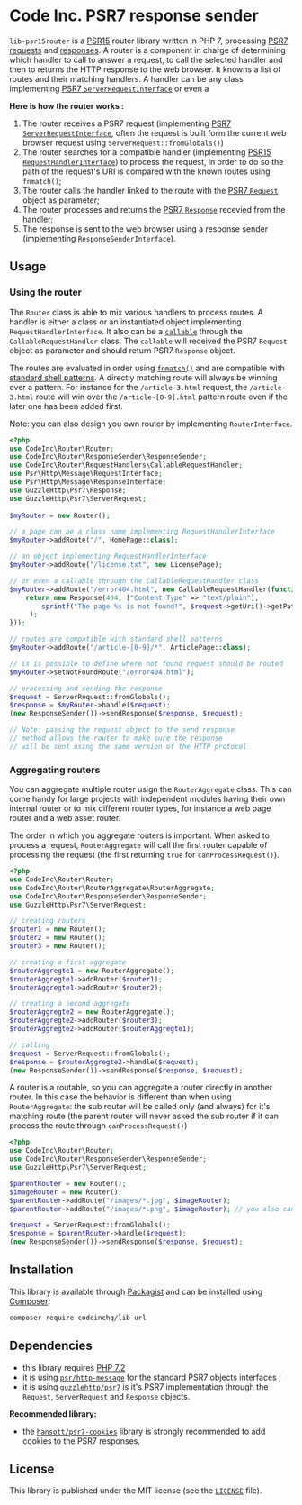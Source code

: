 # Code Inc. PSR7 response sender

`lib-psr15router` is a [PSR15](https://www.php-fig.org/psr/psr-15/) router library written in PHP 7, processing [PSR7](https://www.php-fig.org/psr/psr-7/) [requests](https://www.php-fig.org/psr/psr-7/#32-psrhttpmessagerequestinterface) and [responses](https://www.php-fig.org/psr/psr-7/#33-psrhttpmessageresponseinterface). A router is a component in charge of determining which handler to call to answer a request, to call the selected handler and then to returns the HTTP response to the web browser. It knowns a list of routes and their matching handlers. A handler can be any class implementing [PSR7 `ServerRequestInterface`](https://www.php-fig.org/psr/psr-7/#321-psrhttpmessageserverrequestinterface) or even a 

**Here is how the router works :**
1. The router receives a PSR7 request (implementing [PSR7 `ServerRequestInterface`](https://www.php-fig.org/psr/psr-7/#321-psrhttpmessageserverrequestinterface), often the request is built form the current web browser request using `ServerRequest::fromGlobals()`)
2. The router searches for a compatible handler (implementing [PSR15 `RequestHandlerInterface`](https://www.php-fig.org/psr/psr-15/#21-psrhttpserverrequesthandlerinterface)) to process the request, in order to do so the path of the request's URI is compared with the known routes using `fnmatch()`;
3. The router calls the handler linked to the route with the [PSR7 `Request`](https://www.php-fig.org/psr/psr-7/#32-psrhttpmessagerequestinterface) object as parameter;
4. The router processes and returns the [PSR7 `Response`](https://www.php-fig.org/psr/psr-7/#33-psrhttpmessageresponseinterface) recevied from the handler;
5. The response is sent to the web browser using a response sender (implementing `ResponseSenderInterface`).


## Usage

### Using the router

The `Router` class is able to mix various handlers to process routes. A handler is either a class or an instantiated object implementing `RequestHandlerInterface`. It also can be a [`callable`](http://php.net/manual/en/language.types.callable.php) through the `CallableRequestHandler` class. The `callable` will received the PSR7 `Request` object as parameter and should return PSR7 `Response` object.

The routes are evaluated in order using [`fnmatch()`](http://php.net/manual/en/function.fnmatch.php) and are compatible with [standard shell patterns](https://www.gnu.org/software/findutils/manual/html_node/find_html/Shell-Pattern-Matching.html). A directly matching route will always be winning over a pattern. For instance for the `/article-3.html` request,
the `/article-3.html` route will win over the `/article-[0-9].html` pattern route even if the later one has been added first.

Note: you can also design you own router by implementing `RouterInterface`.

```php
<?php
use CodeInc\Router\Router;
use CodeInc\Router\ResponseSender\ResponseSender;
use CodeInc\Router\RequestHandlers\CallableRequestHandler;
use Psr\Http\Message\RequestInterface;
use Psr\Http\Message\ResponseInterface;
use GuzzleHttp\Psr7\Response;
use GuzzleHttp\Psr7\ServerRequest;
 
$myRouter = new Router();

// a page can be a class name implementing RequestHandlerInterface
$myRouter->addRoute("/", HomePage::class); 

// an object implementing RequestHandlerInterface
$myRouter->addRoute("/license.txt", new LicensePage); 

// or even a callable through the CallableRequestHandler class
$myRouter->addRoute("/error404.html", new CallableRequestHandler(function(RequestInterface $request):ResponseInterface { 
    return new Response(404, ["Content-Type" => "text/plain"], 
        sprintf("The page %s is not found!", $request->getUri()->getPath())
     );
}));

// routes are compatible with standard shell patterns
$myRouter->addRoute("/article-[0-9]/*", ArticlePage::class); 

// is is possible to define where not found request should be routed
$myRouter->setNotFoundRoute("/error404.html");

// processing and sending the response
$request = ServerRequest::fromGlobals();
$response = $myRouter->handle($request);
(new ResponseSender())->sendResponse($response, $request);

// Note: passing the request object to the send response 
// method allows the router to make sure the response 
// will be sent using the same version of the HTTP protocol
```

### Aggregating routers

You can aggregate multiple router usign the `RouterAggregate` class. This can come handy for large projects with independent modules having their own internal router or to mix different router types, for instance a web page router and a web asset router.

The order in which you aggregate routers is important. When asked to process a request, `RouterAggregate` will call the first router capable of processing the request (the first returning `true` for `canProcessRequest()`).  

```php
<?php
use CodeInc\Router\Router;
use CodeInc\Router\RouterAggregate\RouterAggregate;
use CodeInc\Router\ResponseSender\ResponseSender;
use GuzzleHttp\Psr7\ServerRequest;

// creating routers 
$router1 = new Router();
$router2 = new Router();
$router3 = new Router();

// creating a first aggregate
$routerAggregte1 = new RouterAggregate();
$routerAggregte1->addRouter($router1);
$routerAggregte1->addRouter($router2);

// creating a second aggregate
$routerAggregte2 = new RouterAggregate();
$routerAggregte2->addRouter($router3);
$routerAggregte2->addRouter($routerAggregte1);

// calling 
$request = ServerRequest::fromGlobals();
$response = $routerAggregte2->handle($request);
(new ResponseSender())->sendResponse($response, $request);
```
A router is a routable, so you can aggregate a router directly in another router. In this case the behavior is different than when using `RouterAggregate`: the sub router will be called only (and always) for it's matching route (the parent router will never asked the sub router if it can process the route through `canProcessRequest()`)

```php
<?php 
use CodeInc\Router\Router;
use CodeInc\Router\ResponseSender\ResponseSender;
use GuzzleHttp\Psr7\ServerRequest;

$parentRouter = new Router();
$imageRouter = new Router();
$parentRouter->addRoute("/images/*.jpg", $imageRouter);
$parentRouter->addRoute("/images/*.png", $imageRouter); // you also can add multiple routes to the same target

$request = ServerRequest::fromGlobals();
$response = $parentRouter->handle($request);
(new ResponseSender())->sendResponse($response, $request);
```

## Installation

This library is available through [Packagist](https://packagist.org/packages/codeinchq/lib-router) and can be installed using [Composer](https://getcomposer.org/): 

```bash
composer require codeinchq/lib-url
```


## Dependencies 

* this library requires [PHP 7.2](http://php.net/releases/7_2_0.php)
* it is using [`psr/http-message`](https://packagist.org/packages/psr/http-message) for the standard PSR7 objects interfaces ;
* it is using [`guzzlehttp/psr7`](https://packagist.org/packages/guzzlehttp/psr7) is it's PSR7 implementation through the `Request`, `ServerRequest` and `Response` objects.

**Recommended library:**
* the [`hansott/psr7-cookies`](https://packagist.org/packages/hansott/psr7-cookies) library is strongly recommended to add cookies to the PSR7 responses.


## License 
This library is published under the MIT license (see the [`LICENSE`](https://github.com/codeinchq/lib-gui/blob/master/LICENSE) file).


